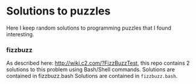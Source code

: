 # Solutions to puzzles
Here I keep random solutions to programming puzzles that I found interesting.

### fizzbuzz
As described here: http://wiki.c2.com/?FizzBuzzTest, this repo contains 2 solutions to this problem using Bash/Shell commands. Solutions are contained in fizzbuzz.bash Solutions are contained in `fizzbuzz.bash`.

